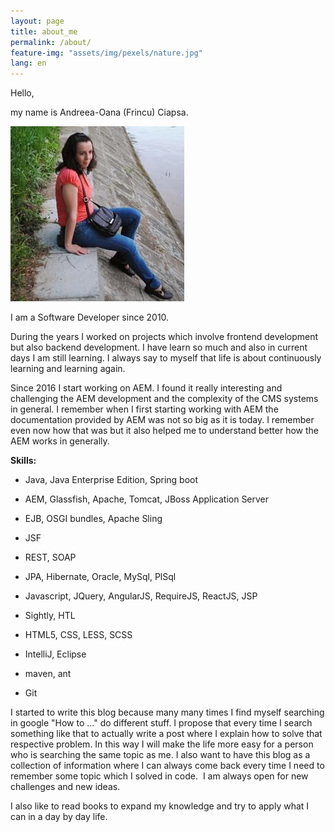 ```yaml
---
layout: page
title: about_me
permalink: /about/
feature-img: "assets/img/pexels/nature.jpg"
lang: en
---
```


Hello,

my name is Andreea-Oana (Frincu) Ciapsa.                                      

![](/assets/img/author/me.jpg) 

I am a Software Developer since 2010. 

During the years I worked on projects which involve frontend development but also backend development. I have learn so much and also in current days I am still learning. I always say to myself that life is about continuously learning and learning again.  

Since 2016 I start working on AEM. I found it really interesting and challenging the AEM development and the complexity of the CMS systems in general. I remember when I first starting working with AEM the documentation provided by AEM was not so big as it is today. I remember even now how that was but it also helped me to understand better how the AEM works in generally. 
​

**Skills:**

* Java, Java Enterprise Edition, Spring boot

* AEM, Glassfish, Apache, Tomcat, JBoss Application Server

* EJB, OSGI bundles, Apache Sling

* JSF

* REST, SOAP

* JPA, Hibernate, Oracle, MySql, PlSql

* Javascript, JQuery, AngularJS, RequireJS, ReactJS, JSP

* Sightly, HTL

* HTML5, CSS, LESS, SCSS

* IntelliJ, Eclipse

* maven, ant

* Git

I started to write this blog because many many times I find myself searching in google "How to ..." do different stuff. I propose that every time I search something like that to actually write a post where I explain how to solve that respective problem. In this way I will make the life more easy for a person who is searching the same topic as me. I also want to have this blog as a collection of information where I can always come back every time I need to remember some topic which I solved in code. 
I am always open for new challenges and new ideas. 

I also like to read books to expand my knowledge and try to apply what I can in a day by day life.  

​

​
